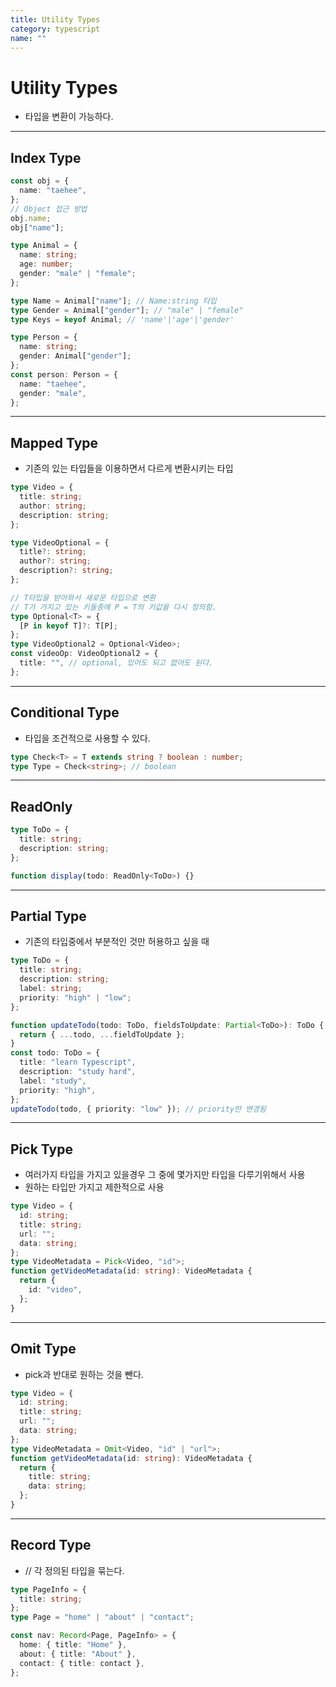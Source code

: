 ```yaml
---
title: Utility Types
category: typescript
name: ""
---
```


# Utility Types

- 타입을 변환이 가능하다.

---

## Index Type

```typescript
const obj = {
  name: "taehee",
};
// Object 접근 방법
obj.name;
obj["name"];

type Animal = {
  name: string;
  age: number;
  gender: "male" | "female";
};

type Name = Animal["name"]; // Name:string 타입
type Gender = Animal["gender"]; // "male" | "female"
type Keys = keyof Animal; // 'name'|'age'|'gender'

type Person = {
  name: string;
  gender: Animal["gender"];
};
const person: Person = {
  name: "taehee",
  gender: "male",
};
```

---

## Mapped Type

- 기존의 있는 타입들을 이용하면서 다르게 변환시키는 타입

```typescript
type Video = {
  title: string;
  author: string;
  description: string;
};

type VideoOptional = {
  title?: string;
  author?: string;
  description?: string;
};

// T타입을 받아와서 새로운 타입으로 변환
// T가 가지고 있는 키들중에 P = T의 키값을 다시 정의함.
type Optional<T> = {
  [P in keyof T]?: T[P];
};
type VideoOptional2 = Optional<Video>;
const videoOp: VideoOptional2 = {
  title: "", // optional, 있어도 되고 없어도 된다.
};
```

---

## Conditional Type

- 타입을 조건적으로 사용할 수 있다.

```typescript
type Check<T> = T extends string ? boolean : number;
type Type = Check<string>; // boolean
```

---

## ReadOnly

```typescript
type ToDo = {
  title: string;
  description: string;
};

function display(todo: ReadOnly<ToDo>) {}
```

---

## Partial Type

- 기존의 타입중에서 부분적인 것만 허용하고 싶을 때

```typescript
type ToDo = {
  title: string;
  description: string;
  label: string;
  priority: "high" | "low";
};

function updateTodo(todo: ToDo, fieldsToUpdate: Partial<ToDo>): ToDo {
  return { ...todo, ...fieldToUpdate };
}
const todo: ToDo = {
  title: "learn Typescript",
  description: "study hard",
  label: "study",
  priority: "high",
};
updateTodo(todo, { priority: "low" }); // priority만 변경됨
```

---

## Pick Type

- 여러가지 타입을 가지고 있을경우 그 중에 몇가지만 타입을 다루기위해서 사용
- 원하는 타입만 가지고 제한적으로 사용

```typescript
type Video = {
  id: string;
  title: string;
  url: "";
  data: string;
};
type VideoMetadata = Pick<Video, "id">;
function getVideoMetadata(id: string): VideoMetadata {
  return {
    id: "video",
  };
}
```

---

## Omit Type

- pick과 반대로 원하는 것을 뺀다.

```typescript
type Video = {
  id: string;
  title: string;
  url: "";
  data: string;
};
type VideoMetadata = Omit<Video, "id" | "url">;
function getVideoMetadata(id: string): VideoMetadata {
  return {
    title: string;
    data: string;
  };
}
```

---

## Record Type

- // 각 정의된 타입을 묶는다.

```typescript
type PageInfo = {
  title: string;
};
type Page = "home" | "about" | "contact";

const nav: Record<Page, PageInfo> = {
  home: { title: "Home" },
  about: { title: "About" },
  contact: { title: contact },
};
```

